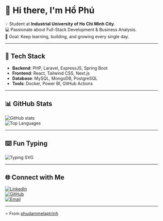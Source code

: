# 👋 Hi there, I'm Hồ Phú  

💡 Student at **Industrial University of Ho Chi Minh City**.  
💻 Passionate about Full-Stack Development & Business Analysis.  
🎯 Goal: Keep learning, building, and growing every single day.  

---

## 🚀 Tech Stack
- **Backend**: PHP, Laravel, ExpressJS, Spring Boot  
- **Frontend**: React, Tailwind CSS, Next.js  
- **Database**: MySQL, MongoDB, PostgreSQL  
- **Tools**: Docker, Power BI, GitHub Actions  

---

## 📊 GitHub Stats
![GitHub stats](https://github-readme-stats.vercel.app/api?username=phudammelaptrinh&show_icons=true&theme=radical)  
![Top Languages](https://github-readme-stats.vercel.app/api/top-langs/?username=phudammelaptrinh&layout=compact&theme=radical)  

---

## ⌨️ Fun Typing
![Typing SVG](https://readme-typing-svg.herokuapp.com?color=%23F700FF&size=22&lines=Full-Stack+Developer;Business+Analyst;Always+Learning+New+Things)

---

## 🌐 Connect with Me
[![LinkedIn](https://img.shields.io/badge/LinkedIn-blue?style=flat&logo=linkedin)](https://www.linkedin.com/in/h%C3%B2-ph%C3%BA-08658a293/)  
[![GitHub](https://img.shields.io/badge/GitHub-000?style=flat&logo=github&logoColor=white)](https://github.com/phudammelaptrinh?tab=repositories)  
[![Email](https://img.shields.io/badge/Email-D14836?style=flat&logo=gmail&logoColor=white)](mailto:phuho22112003@gmail.com)  

---

⭐ From [phudammelaptrinh](https://github.com/phudammelaptrinh)
